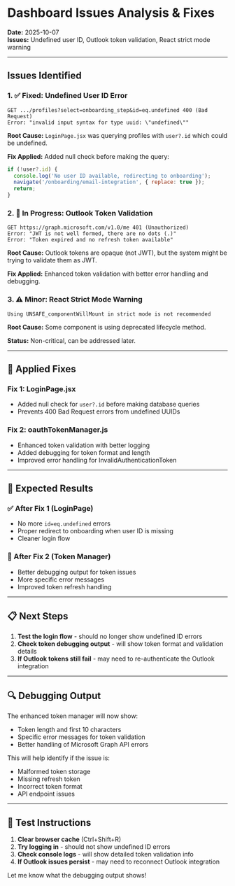 # Dashboard Issues Analysis & Fixes

**Date:** 2025-10-07  
**Issues:** Undefined user ID, Outlook token validation, React strict mode warning

---

## Issues Identified

### 1. ✅ **Fixed: Undefined User ID Error**
```
GET .../profiles?select=onboarding_step&id=eq.undefined 400 (Bad Request)
Error: "invalid input syntax for type uuid: \"undefined\""
```

**Root Cause:** `LoginPage.jsx` was querying profiles with `user?.id` which could be undefined.

**Fix Applied:** Added null check before making the query:
```javascript
if (!user?.id) {
  console.log('No user ID available, redirecting to onboarding');
  navigate('/onboarding/email-integration', { replace: true });
  return;
}
```

### 2. 🔄 **In Progress: Outlook Token Validation**
```
GET https://graph.microsoft.com/v1.0/me 401 (Unauthorized)
Error: "JWT is not well formed, there are no dots (.)"
Error: "Token expired and no refresh token available"
```

**Root Cause:** Outlook tokens are opaque (not JWT), but the system might be trying to validate them as JWT.

**Fix Applied:** Enhanced token validation with better error handling and debugging.

### 3. ⚠️ **Minor: React Strict Mode Warning**
```
Using UNSAFE_componentWillMount in strict mode is not recommended
```

**Root Cause:** Some component is using deprecated lifecycle method.

**Status:** Non-critical, can be addressed later.

---

## 🔧 **Applied Fixes**

### Fix 1: LoginPage.jsx
- Added null check for `user?.id` before making database queries
- Prevents 400 Bad Request errors from undefined UUIDs

### Fix 2: oauthTokenManager.js  
- Enhanced token validation with better logging
- Added debugging for token format and length
- Improved error handling for InvalidAuthenticationToken

---

## 🎯 **Expected Results**

### ✅ After Fix 1 (LoginPage)
- No more `id=eq.undefined` errors
- Proper redirect to onboarding when user ID is missing
- Cleaner login flow

### 🔄 After Fix 2 (Token Manager)
- Better debugging output for token issues
- More specific error messages
- Improved token refresh handling

---

## 📋 **Next Steps**

1. **Test the login flow** - should no longer show undefined ID errors
2. **Check token debugging output** - will show token format and validation details
3. **If Outlook tokens still fail** - may need to re-authenticate the Outlook integration

---

## 🔍 **Debugging Output**

The enhanced token manager will now show:
- Token length and first 10 characters
- Specific error messages for token validation
- Better handling of Microsoft Graph API errors

This will help identify if the issue is:
- Malformed token storage
- Missing refresh token
- Incorrect token format
- API endpoint issues

---

## 🚀 **Test Instructions**

1. **Clear browser cache** (Ctrl+Shift+R)
2. **Try logging in** - should not show undefined ID errors
3. **Check console logs** - will show detailed token validation info
4. **If Outlook issues persist** - may need to reconnect Outlook integration

Let me know what the debugging output shows!
